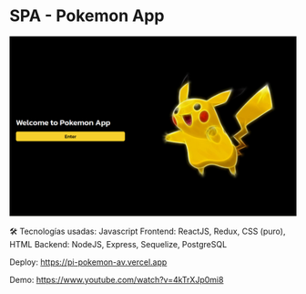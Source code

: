 # SPA - Pokemon App

<p align='center'>
    <img src='https://github.com/arielventu/PI-Pokemon/blob/main/portada_SPA.png' </img>
</p>

🛠️ Tecnologías usadas:
Javascript
Frontend: ReactJS, Redux, CSS (puro), HTML
Backend: NodeJS, Express, Sequelize, PostgreSQL

Deploy: https://pi-pokemon-av.vercel.app

Demo: https://www.youtube.com/watch?v=4kTrXJp0mi8
